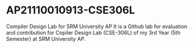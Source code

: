 # AP21110010913-CSE306L
Compiler Design Lab for SRM University AP
It is a Github lab for evaluation and contribution for Copiler Design Lab (CSE-306L) of my 3rd Year (5th Semester) at SRM University AP.
